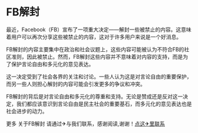 # FB解封

最近，Facebook（FB）宣布了一项重大决定——解封一些被禁止的内容。这意味着用户可以再次分享这些被禁止的内容，这对于许多用户来说是一个好消息。

FB解封的内容主要集中在政治和社会议题上，这些内容可能被认为不符合FB的社区准则，因此被禁止。然而，FB解封这些内容并不意味着对内容的支持，而是为了保护言论自由和多元化的意见表达。

这一决定受到了社会各界的关注和讨论。一些人认为这是对言论自由的重要保护，而另一些人则担心解封的内容可能会引发更多的争议和冲突。

FB解封的背后是对言论自由和多元化的尊重和支持。无论是赞成还是反对这一决定，我们都应该意识到言论自由是民主社会的重要基石，而多元化的意见表达也是社会进步的动力。

更多 关于FB解封 请通过✈与我们联系，感谢阅读,谢谢！[点这✈里联系](https://abc.k02.cc)
